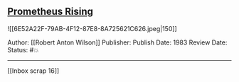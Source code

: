 ## [Prometheus Rising](https://www.amazon.com/Prometheus-Rising-Robert-Anton-Wilson/dp/0692710604/ref=mp_s_a_1_1?crid=MOVPIIBIMV2J&keywords=prometheus+rising&qid=1657671254&sprefix=prometh%2Caps%2C152&sr=8-1)

![[6E52A22F-79AB-4F12-87E8-8A725621C626.jpeg|150]]

Author: [[Robert Anton Wilson]]
Publisher:
Publish Date: 1983
Review Date:
Status: #💥

___

[[Inbox scrap 16]]

